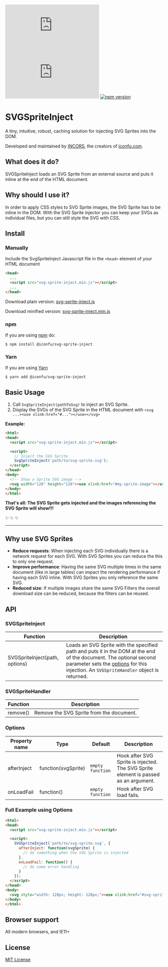 ![minified size](http://img.badgesize.io/iconfu/svg-sprite-inject/master/dist/svg-sprite-inject.min.js?label=minified%20size) ![gzip size](http://img.badgesize.io/iconfu/svg-sprite-inject/master/dist/svg-sprite-inject.min.js?compression=gzip) [![npm version](https://badge.fury.io/js/%40iconfu%2Fsvg-sprite-inject.svg)](https://badge.fury.io/js/%40iconfu%2Fsvg-sprite-inject)



# SVGSpriteInject

A tiny, intuitive, robust, caching solution for injecting SVG Sprites into the DOM.

Developed and maintained by [INCORS](http://www.incors.com), the creators of [iconfu.com](https://www.iconfu.com).


## What does it do?

SVGSpriteInject loads an SVG Sprite from an external source and puts it inline at the end of the HTML document. 


## Why should I use it?

In order to apply CSS styles to SVG Sprite images, the SVG Sprite has to be inline in the DOM. With the SVG Sprite injector you can keep your SVGs as individual files, but you can still style the SVG with CSS.


## Install

### Manually

Include the SvgSpriteInject Javascript file in the `<head>` element of your HTML document

```html
<head>
  ...
  <script src="svg-sprite-inject.min.js"></script>
  ...
</head>
```

Download plain version: [svg-sprite-inject.js](https://raw.githubusercontent.com/iconfu/svg-sprite-inject/master/dist/svg-sprite-inject.js)

Download minified version: [svg-sprite-inject.min.js](https://raw.githubusercontent.com/iconfu/svg-sprite-inject/master/dist/svg-sprite-inject.min.js)

### npm

If you are using [npm](https://www.npmjs.com) do:

```console
$ npm install @iconfu/svg-sprite-inject
```

### Yarn

If you are using [Yarn](https://yarnpkg.com)

```console
$ yarn add @iconfu/svg-sprite-inject
```


## Basic Usage

1. Call `SvgSpriteInject(pathToSvg)` to inject an SVG Sprite.
2. Display the SVGs of the SVG Sprite in the HTML document with `<svg ...><use xlink:href="#..."></use></svg>`

**Example:**

```html
<html>
<head>
  <script src="svg-sprite-inject.min.js"></script>

  <script>
    // Inject the SVG Sprite
    SvgSpriteInject('path/to/svg-sprite.svg');
  </script>
</head>
<body>
  <!-- Show a Sprite SVG image --> 
  <svg width="128" height="128"><use xlink:href="#my-sprite-image"></use></svg>
</body>
</html>
```

**That's all: The SVG Sprite gets injected and the images referencing the SVG Sprite will show!!!**

:sparkles: :sparkles: :sparkles:


<hr>


## Why use SVG Sprites

* **Reduce requests**: When injecting each SVG individually there is a network request for each SVG. With SVG Sprites you can reduce the this to only one request.
* **Improve performance**: Having the same SVG multiple times in the same document (like in large tables) can impact the rendering performance if having each SVG inline. With SVG Sprites you only reference the same SVG. 
* **Reduced size**: If multiple images share the same SVG Filters the overall download size can be reduced, because the filters can be reused.


## API

### SVGSpriteInject

| Function | Description |
|----------|-------------|
| SVGSpriteInject(path, options) | Loads an SVG Sprite with the specified path and puts it in the DOM at the end of the document. The optional second parameter sets the [options](#options) for this injection. An `SVGSpriteHandler` object is returned. |

### SVGSpriteHandler

| Function | Description |
|----------|-------------|
| remove() | Remove the SVG Sprite from the document. |

### Options

| Property name | Type | Default | Description |
| ------------- | ---- | ------- | ----------- |
| afterInject | function(svgSprite) | `empty function` | Hook after SVG Sprite is injected. The SVG Sprite element is passed as an argument. |
| onLoadFail | function() | `empty function` | Hook after SVG load fails. |

### Full Example using Options

```html
<html>
<head>
  <script src="svg-sprite-inject.min.js"></script>

  <script>
    SVGSpriteInject('path/to/svg-sprite.svg', {
      afterInject: function(svgSprite) {
        // do something when the SVG Sprite is injected
      },
      onLoadFail: function() {
        // do some error handling
      }
    });
  </script>
</head>
<body>
  <svg style="width: 128px; height: 128px;"><use xlink:href="#svg-sprite-image-name"></use></svg>
</body>
</html>
```


## Browser support

All modern browsers, and IE11+


## License

[MIT License](https://github.com/iconfu/svg-sprite-inject/blob/master/LICENSE)